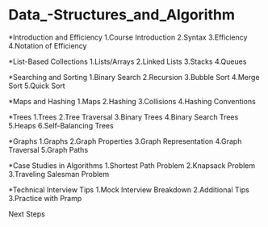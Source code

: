 # Data_-Structures_and_Algorithm

*Introduction and Efficiency
  1.Course Introduction
  2.Syntax
  3.Efficiency
  4.Notation of Efficiency

*List-Based Collections
  1.Lists/Arrays
  2.Linked Lists
  3.Stacks
  4.Queues
  
*Searching and Sorting
  1.Binary Search
  2.Recursion
  3.Bubble Sort
  4.Merge Sort
  5.Quick Sort
  
*Maps and Hashing
  1.Maps
  2.Hashing
  3.Collisions
  4.Hashing Conventions
  
*Trees
  1.Trees
  2.Tree Traversal
  3.Binary Trees
  4.Binary Search Trees
  5.Heaps
  6.Self-Balancing Trees
  
*Graphs
  1.Graphs
  2.Graph Properties
  3.Graph Representation
  4.Graph Traversal
  5.Graph Paths
  
*Case Studies in Algorithms
  1.Shortest Path Problem
  2.Knapsack Problem
  3.Traveling Salesman Problem
  
*Technical Interview Tips
  1.Mock Interview Breakdown
  2.Additional Tips
  3.Practice with Pramp
  
Next Steps
